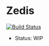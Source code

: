 # Zedis

[![Build Status](https://travis-ci.org/aoiroaoino/zedis.svg?branch=master)](https://travis-ci.org/aoiroaoino/zedis)

- Status: WIP
